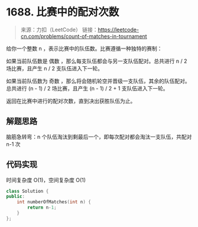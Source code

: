 # 1688. 比赛中的配对次数
> 来源：力扣（LeetCode）
链接：https://leetcode-cn.com/problems/count-of-matches-in-tournament

给你一个整数 n ，表示比赛中的队伍数。比赛遵循一种独特的赛制：

如果当前队伍数是 偶数 ，那么每支队伍都会与另一支队伍配对。总共进行 n / 2 场比赛，且产生 n / 2 支队伍进入下一轮。

如果当前队伍数为 奇数 ，那么将会随机轮空并晋级一支队伍，其余的队伍配对。总共进行 (n - 1) / 2 场比赛，且产生 (n - 1) / 2 + 1 支队伍进入下一轮。

返回在比赛中进行的配对次数，直到决出获胜队伍为止。

## 解题思路
脑筋急转弯：n 个队伍淘汰到剩最后一个，即每次配对都会淘汰一支队伍，共配对 n-1 次

## 代码实现
时间复杂度 O(1)，空间复杂度 O(1)
```cpp
class Solution {
public:
    int numberOfMatches(int n) {
        return n-1;
    }
};
```


